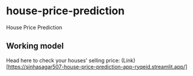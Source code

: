 # house-price-prediction
House Price Prediction 


## Working model
Head here to check your houses' selling price: (Link)[https://sinhasagar507-house-price-prediction-app-ryqeid.streamlit.app/]


